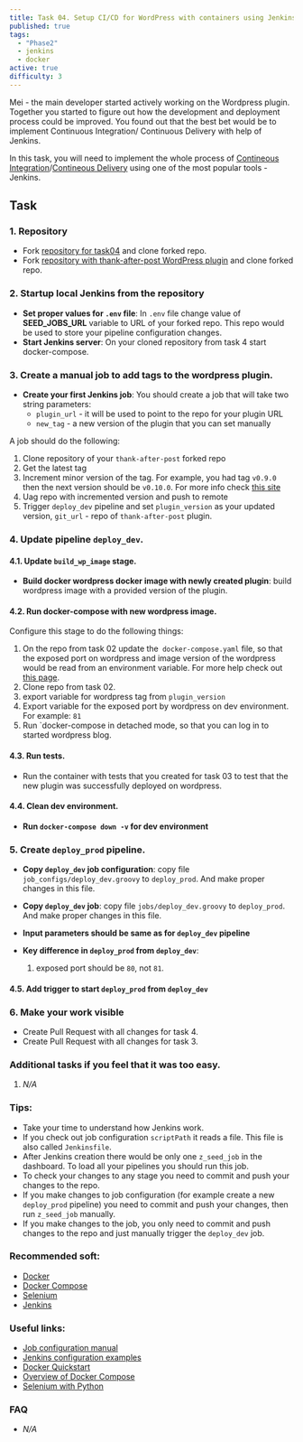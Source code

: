 ```yaml
---
title: Task 04. Setup CI/CD for WordPress with containers using Jenkins.
published: true
tags: 
  - "Phase2"
  - jenkins
  - docker
active: true
difficulty: 3
---
```

Mei - the main developer started actively working on the Wordpress plugin. Together you started to figure out how the development and deployment process could be improved. You found out that the best bet would be to implement Continuous Integration/ Continuous Delivery with help of Jenkins.
<!--more-->
In this task, you will need to implement the whole process of [Contineous Integration](https://www.martinfowler.com/articles/continuousIntegration.html)/[Contineous Delivery](https://www.martinfowler.com/delivery.html) using one of the most popular tools - Jenkins.

## Task

### 1. Repository

* Fork [repository for task04](https://github.com/learningdevops-makvaz-com/phase02_task04) and clone forked repo.
* Fork [repository with thank-after-post WordPress plugin](https://github.com/korney4eg/thank-after-post-plugin) and clone forked repo.

### 2. Startup local Jenkins from the repository

* **Set proper values for `.env` file**: In `.env` file change value of **SEED_JOBS_URL** variable to URL of your forked repo. This repo would be used to store your pipeline configuration changes.
* **Start Jenkins server**: On your cloned repository from task 4 start docker-compose.

### 3. Create a manual job to add tags to the wordpress plugin.

* **Create your first Jenkins job**: 
You should create a job that will take two string parameters:
  * `plugin_url` - it will be used to point to the repo for your plugin URL
  * `new_tag` - a new version of the plugin that you can set manually

A job should do the following:
  1. Clone repository of your `thank-after-post` forked repo
  2. Get the latest tag
  3. Increment minor version of the tag. For example, you had tag `v0.9.0` then the next version should be `v0.10.0`. For more info check [this site](https://semver.org/)
  4. Uag repo with incremented version and push to remote
  5. Trigger `deploy_dev` pipeline and set `plugin_version` as your updated version, `git_url` - repo of `thank-after-post` plugin.

### 4. Update pipeline `deploy_dev`.

#### 4.1. Update `build_wp_image` stage.

* **Build docker wordpress docker image with newly created plugin**: build wordpress image with a provided version of the plugin.

#### 4.2. Run docker-compose with new wordpress image.

Configure this stage to do the following things:
  1. On the repo from task 02 update the` docker-compose.yaml` file, so that the exposed port on wordpress and image version of the wordpress would be read from an environment variable. For more help check out [this page](https://docs.docker.com/compose/environment-variables/).
  2. Clone repo from task 02.
  3. export variable for wordpress tag from `plugin_version`
  4. Export variable for the exposed port by wordpress on dev environment. For example: `81`
  5. Run `docker-compose in detached mode, so that you can log in to started wordpress blog.

#### 4.3. Run tests.

* Run the container with tests that you created for task 03 to test that the new plugin was successfully deployed on wordpress.

#### 4.4. Clean dev environment.

* **Run `docker-compose down -v` for dev environment**


### 5. Create `deploy_prod` pipeline.

* **Copy `deploy_dev` job configuration**: copy file `job_configs/deploy_dev.groovy` to `deploy_prod`. And make proper changes in this file.

* **Copy `deploy_dev` job**: copy file `jobs/deploy_dev.groovy` to `deploy_prod`. And make proper changes in this file.

* **Input parameters should be same as for `deploy_dev` pipeline**

* **Key difference in `deploy_prod` from `deploy_dev`**:
  1. exposed port should be `80`, not `81`.

#### 4.5. Add trigger to start `deploy_prod` from `deploy_dev`


### 6. Make your work visible

* Create Pull Request with all changes for task 4.
* Create Pull Request with all changes for task 3.


### Additional tasks if you feel that it was too easy.

1. *N/A*

### Tips:

* Take your time to understand how Jenkins work.
* If you check out job configuration `scriptPath` it reads a file. This file is also called `Jenkinsfile`.
* After Jenkins creation there would be only one `z_seed_job` in the dashboard. To load all your pipelines you should run this job.
* To check your changes to any stage you need to commit and push your changes to the repo.
* If you make changes to job configuration (for example create a new `deploy_prod` pipeline) you need to commit and push your changes, then run `z_seed_job` manually.
* If you make changes to the job, you only need to commit and push changes to the repo and just manually trigger the `deploy_dev` job.


### Recommended soft:

* [Docker](https://www.docker.com/)
* [Docker Compose](https://docs.docker.com/compose/install/)
* [Selenium](https://www.selenium.dev/)
* [Jenkins](https://www.jenkins.io/)

### Useful links:

* [Job configuration manual](https://jenkinsci.github.io/job-dsl-plugin/)
* [Jenkins configuration examples](https://github.com/jenkinsci/pipeline-examples)
* [Docker Quickstart](https://docs.docker.com/get-started/)
* [Overview of Docker Compose](https://docs.docker.com/compose/)
* [Selenium with Python](https://selenium-python.readthedocs.io/getting-started.html)

### FAQ

* *N/A*
